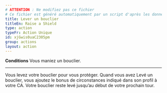 ```yaml
---
# ATTENTION : Ne modifiez pas ce fichier
# Ce fichier est généré automatiquement par un script d'après les données du module Foundry VTT officiel et de sa traduction
title: Lever un bouclier
titleEn: Raise a Shield
type: action
typeFr: Action Unique
id: xjGwis0uaC2305pm
group: actions
layout: action
---
```

<p><span><strong>Conditions</strong> Vous maniez un bouclier.</span></p><hr><p>Vous levez votre bouclier pour vous protéger. Quand vous avez Levé un bouclier, vous ajoutez le bonus de circonstances indiqué dans son profil à votre CA. Votre bouclier reste levé jusqu’au début de votre prochain tour.&nbsp;</p>
